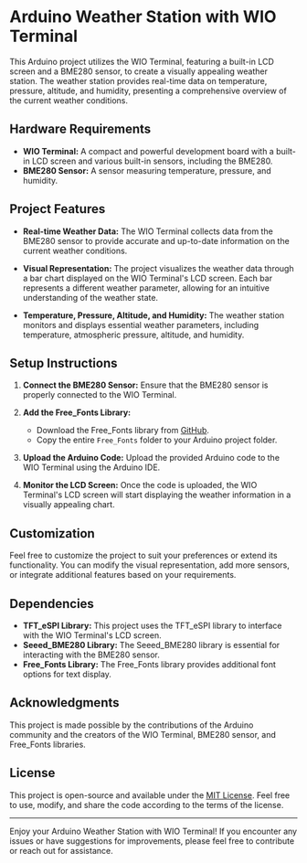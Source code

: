 # Arduino Weather Station with WIO Terminal

This Arduino project utilizes the WIO Terminal, featuring a built-in LCD screen and a BME280 sensor, to create a visually appealing weather station. The weather station provides real-time data on temperature, pressure, altitude, and humidity, presenting a comprehensive overview of the current weather conditions.

## Hardware Requirements

- **WIO Terminal:** A compact and powerful development board with a built-in LCD screen and various built-in sensors, including the BME280.
- **BME280 Sensor:** A sensor measuring temperature, pressure, and humidity.

## Project Features

- **Real-time Weather Data:** The WIO Terminal collects data from the BME280 sensor to provide accurate and up-to-date information on the current weather conditions.

- **Visual Representation:** The project visualizes the weather data through a bar chart displayed on the WIO Terminal's LCD screen. Each bar represents a different weather parameter, allowing for an intuitive understanding of the weather state.

- **Temperature, Pressure, Altitude, and Humidity:** The weather station monitors and displays essential weather parameters, including temperature, atmospheric pressure, altitude, and humidity.

## Setup Instructions

1. **Connect the BME280 Sensor:** Ensure that the BME280 sensor is properly connected to the WIO Terminal.

2. **Add the Free_Fonts Library:**
    - Download the Free_Fonts library from [GitHub](https://github.com/lewisxhe/Free_Fonts).
    - Copy the entire `Free_Fonts` folder to your Arduino project folder.

3. **Upload the Arduino Code:** Upload the provided Arduino code to the WIO Terminal using the Arduino IDE.

4. **Monitor the LCD Screen:** Once the code is uploaded, the WIO Terminal's LCD screen will start displaying the weather information in a visually appealing chart.

## Customization

Feel free to customize the project to suit your preferences or extend its functionality. You can modify the visual representation, add more sensors, or integrate additional features based on your requirements.

## Dependencies

- **TFT_eSPI Library:** This project uses the TFT_eSPI library to interface with the WIO Terminal's LCD screen.
- **Seeed_BME280 Library:** The Seeed_BME280 library is essential for interacting with the BME280 sensor.
- **Free_Fonts Library:** The Free_Fonts library provides additional font options for text display.

## Acknowledgments

This project is made possible by the contributions of the Arduino community and the creators of the WIO Terminal, BME280 sensor, and Free_Fonts libraries.

## License

This project is open-source and available under the [MIT License](LICENSE). Feel free to use, modify, and share the code according to the terms of the license.

---

Enjoy your Arduino Weather Station with WIO Terminal! If you encounter any issues or have suggestions for improvements, please feel free to contribute or reach out for assistance.
